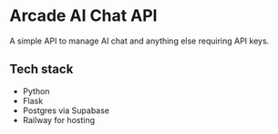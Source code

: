 # Arcade AI Chat API

A simple API to manage AI chat and anything else requiring API keys.

## Tech stack
- Python
- Flask
- Postgres via Supabase
- Railway for hosting
